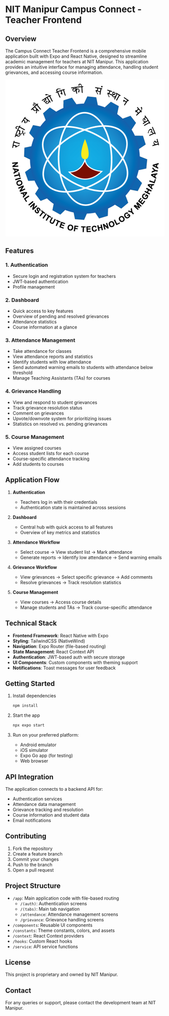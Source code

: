 # NIT Manipur Campus Connect - Teacher Frontend

## Overview

The Campus Connect Teacher Frontend is a comprehensive mobile application built with Expo and React Native, designed to streamline academic management for teachers at NIT Manipur. This application provides an intuitive interface for managing attendance, handling student grievances, and accessing course information.

![NIT Manipur Logo](./assets/images/nit_logo.png)

## Features

### 1. Authentication
- Secure login and registration system for teachers
- JWT-based authentication
- Profile management

### 2. Dashboard
- Quick access to key features
- Overview of pending and resolved grievances
- Attendance statistics
- Course information at a glance

### 3. Attendance Management
- Take attendance for classes
- View attendance reports and statistics
- Identify students with low attendance
- Send automated warning emails to students with attendance below threshold
- Manage Teaching Assistants (TAs) for courses

### 4. Grievance Handling
- View and respond to student grievances
- Track grievance resolution status
- Comment on grievances
- Upvote/downvote system for prioritizing issues
- Statistics on resolved vs. pending grievances

### 5. Course Management
- View assigned courses
- Access student lists for each course
- Course-specific attendance tracking
- Add students to courses

## Application Flow

1. **Authentication**
   - Teachers log in with their credentials
   - Authentication state is maintained across sessions

2. **Dashboard**
   - Central hub with quick access to all features
   - Overview of key metrics and statistics

3. **Attendance Workflow**
   - Select course → View student list → Mark attendance
   - Generate reports → Identify low attendance → Send warning emails

4. **Grievance Workflow**
   - View grievances → Select specific grievance → Add comments
   - Resolve grievances → Track resolution statistics

5. **Course Management**
   - View courses → Access course details
   - Manage students and TAs → Track course-specific attendance

## Technical Stack

- **Frontend Framework**: React Native with Expo
- **Styling**: TailwindCSS (NativeWind)
- **Navigation**: Expo Router (file-based routing)
- **State Management**: React Context API
- **Authentication**: JWT-based auth with secure storage
- **UI Components**: Custom components with theming support
- **Notifications**: Toast messages for user feedback

## Getting Started

1. Install dependencies

   ```bash
   npm install
   ```

2. Start the app

   ```bash
   npx expo start
   ```

3. Run on your preferred platform:
   - Android emulator
   - iOS simulator
   - Expo Go app (for testing)
   - Web browser

## API Integration

The application connects to a backend API for:
- Authentication services
- Attendance data management
- Grievance tracking and resolution
- Course information and student data
- Email notifications

## Contributing

1. Fork the repository
2. Create a feature branch
3. Commit your changes
4. Push to the branch
5. Open a pull request

## Project Structure

- `/app`: Main application code with file-based routing
  - `/(auth)`: Authentication screens
  - `/(tabs)`: Main tab navigation
  - `/attendance`: Attendance management screens
  - `/grievance`: Grievance handling screens
- `/components`: Reusable UI components
- `/constants`: Theme constants, colors, and assets
- `/context`: React Context providers
- `/hooks`: Custom React hooks
- `/service`: API service functions

## License

This project is proprietary and owned by NIT Manipur.

## Contact

For any queries or support, please contact the development team at NIT Manipur.
